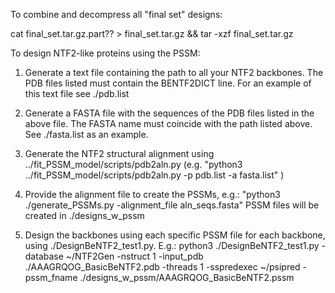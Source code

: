 To combine and decompress all "final set" designs:

cat final_set.tar.gz.part?? > final_set.tar.gz && tar -xzf final_set.tar.gz

To design NTF2-like proteins using the PSSM:

1) Generate a text file containing the path to all your NTF2 backbones. The PDB files listed must contain the BENTF2DICT line. For an example of this text file see ./pdb.list

2) Generate a FASTA file with the sequences of the PDB files listed in the above file. The FASTA name must coincide with the path listed above. See ./fasta.list as an example.

3) Generate the NTF2 structural alignment using ../fit_PSSM_model/scripts/pdb2aln.py (e.g. "python3 ../fit_PSSM_model/scripts/pdb2aln.py -p pdb.list -a fasta.list" )

4) Provide the alignment file to create the PSSMs, e.g.: "python3 ./generate_PSSMs.py -alignment_file aln_seqs.fasta" PSSM files will be created in ./designs_w_pssm

5) Design the backbones using each specific PSSM file for each backbone, using ./DesignBeNTF2_test1.py. E.g.: python3 ./DesignBeNTF2_test1.py -database ~/NTF2Gen -nstruct 1 -input_pdb ./AAAGRQOG_BasicBeNTF2.pdb -threads 1 -sspredexec ~/psipred -pssm_fname ./designs_w_pssm/AAAGRQOG_BasicBeNTF2.pssm 
